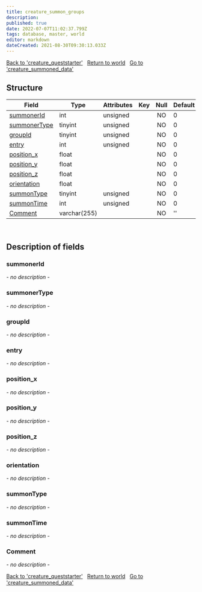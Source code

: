 ```yaml
---
title: creature_summon_groups
description: 
published: true
date: 2022-07-07T11:02:37.799Z
tags: database, master, world
editor: markdown
dateCreated: 2021-08-30T09:30:13.033Z
---
```


<a href="https://trinitycore.info/en/database/master/world/creature_queststarter" class="mt-5 v-btn v-btn--depressed v-btn--flat v-btn--outlined theme--light v-size--default darkblue--text text--lighten-3"><span class="v-btn__content"><i aria-hidden="true" class="v-icon notranslate v-icon--left mdi mdi-arrow-left theme--light"></i><span>Back to 'creature_queststarter'</span></span></a>&nbsp;&nbsp;&nbsp;<a href="https://trinitycore.info/en/database/master/world/home" class="mt-5 v-btn v-btn--depressed v-btn--flat v-btn--outlined theme--light v-size--default darkblue--text text--lighten-3"><span class="v-btn__content"><i aria-hidden="true" class="v-icon notranslate v-icon--left mdi mdi-home-outline theme--light"></i><span>Return to world</span></span></a>&nbsp;&nbsp;&nbsp;<a href="https://trinitycore.info/en/database/master/world/creature_summoned_data" class="mt-5 v-btn v-btn--depressed v-btn--flat v-btn--outlined theme--light v-size--default darkblue--text text--lighten-3"><span class="v-btn__content"><span>Go to 'creature_summoned_data'</span><i aria-hidden="true" class="v-icon notranslate v-icon--right mdi mdi-arrow-right theme--light"></i></span></a>

## Structure

| Field | Type | Attributes | Key | Null | Default | Extra | Comment |
| --- | --- | --- | :---: | :---: | --- | --- | --- |
| [summonerId](#summonerid) | int | unsigned |  | NO | 0 |  |  |
| [summonerType](#summonertype) | tinyint | unsigned |  | NO | 0 |  |  |
| [groupId](#groupid) | tinyint | unsigned |  | NO | 0 |  |  |
| [entry](#entry) | int | unsigned |  | NO | 0 |  |  |
| [position_x](#position_x) | float |  |  | NO | 0 |  |  |
| [position_y](#position_y) | float |  |  | NO | 0 |  |  |
| [position_z](#position_z) | float |  |  | NO | 0 |  |  |
| [orientation](#orientation) | float |  |  | NO | 0 |  |  |
| [summonType](#summontype) | tinyint | unsigned |  | NO | 0 |  |  |
| [summonTime](#summontime) | int | unsigned |  | NO | 0 |  |  |
| [Comment](#comment) | varchar(255) |  |  | NO | '' |  |  |
&nbsp;
## Description of fields

### summonerId
*- no description -*
&nbsp;

### summonerType
*- no description -*
&nbsp;

### groupId
*- no description -*
&nbsp;

### entry
*- no description -*
&nbsp;

### position_x
*- no description -*
&nbsp;

### position_y
*- no description -*
&nbsp;

### position_z
*- no description -*
&nbsp;

### orientation
*- no description -*
&nbsp;

### summonType
*- no description -*
&nbsp;

### summonTime
*- no description -*
&nbsp;

### Comment
*- no description -*
&nbsp;

<a href="https://trinitycore.info/en/database/master/world/creature_queststarter" class="mt-5 v-btn v-btn--depressed v-btn--flat v-btn--outlined theme--light v-size--default darkblue--text text--lighten-3"><span class="v-btn__content"><i aria-hidden="true" class="v-icon notranslate v-icon--left mdi mdi-arrow-left theme--light"></i><span>Back to 'creature_queststarter'</span></span></a>&nbsp;&nbsp;&nbsp;<a href="https://trinitycore.info/en/database/master/world/home" class="mt-5 v-btn v-btn--depressed v-btn--flat v-btn--outlined theme--light v-size--default darkblue--text text--lighten-3"><span class="v-btn__content"><i aria-hidden="true" class="v-icon notranslate v-icon--left mdi mdi-home-outline theme--light"></i><span>Return to world</span></span></a>&nbsp;&nbsp;&nbsp;<a href="https://trinitycore.info/en/database/master/world/creature_summoned_data" class="mt-5 v-btn v-btn--depressed v-btn--flat v-btn--outlined theme--light v-size--default darkblue--text text--lighten-3"><span class="v-btn__content"><span>Go to 'creature_summoned_data'</span><i aria-hidden="true" class="v-icon notranslate v-icon--right mdi mdi-arrow-right theme--light"></i></span></a>
